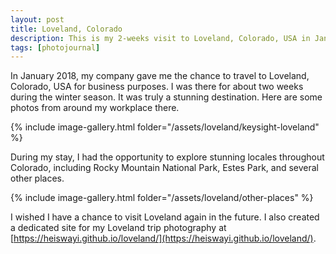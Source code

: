```yaml
---
layout: post
title: Loveland, Colorado
description: This is my 2-weeks visit to Loveland, Colorado, USA in January 2018.
tags: [photojournal]
---
```


In January 2018, my company gave me the chance to travel to Loveland, Colorado, USA for business purposes. I was there for about two weeks during the winter season. It was truly a stunning destination. Here are some photos from around my workplace there.

{% include image-gallery.html folder="/assets/loveland/keysight-loveland" %}

During my stay, I had the opportunity to explore stunning locales throughout Colorado, including Rocky Mountain National Park, Estes Park, and several other places.

{% include image-gallery.html folder="/assets/loveland/other-places" %}

I wished I have a chance to visit Loveland again in the future. I also created a dedicated site for my Loveland trip photography at [https://heiswayi.github.io/loveland/](https://heiswayi.github.io/loveland/).